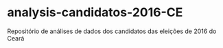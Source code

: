 # analysis-candidatos-2016-CE
Repositório de análises de dados dos candidatos das eleições de 2016 do Ceará
